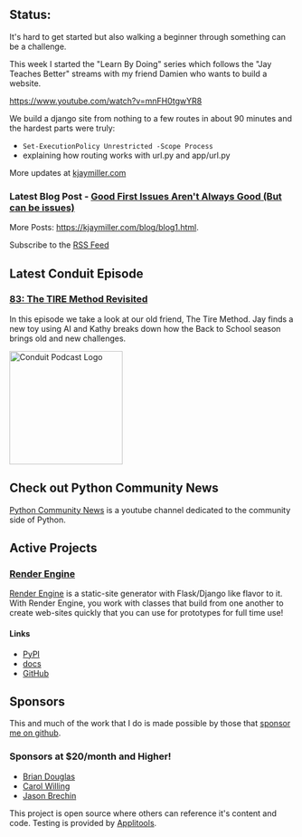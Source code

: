 ## Status:
<p>It's hard to get started but also walking a beginner through something can be a challenge.</p>

<p>This week I started the "Learn By Doing" series which follows the "Jay Teaches Better" streams with my friend Damien who wants to build a website.</p>

<p><a href="https://www.youtube.com/watch?v=mnFH0tgwYR8">https://www.youtube.com/watch?v=mnFH0tgwYR8</a></p>

<p>We build a django site from nothing to a few routes in about 90 minutes and the hardest parts were truly:</p>

<ul>
<li><code>Set-ExecutionPolicy Unrestricted -Scope Process</code></li>
<li>explaining how routing works with url.py and app/url.py</li>
</ul>

More updates at [kjaymiller.com](https://kjaymiller.com/microblog/microblog)

### Latest Blog Post - [Good First Issues Aren't Always Good (But can be issues)](https://kjaymiller.com/blog/good-first-issues-are-hard.html)

More Posts: <https://kjaymiller.com/blog/blog1.html>.

Subscribe to the [RSS Feed](https://kjaymiller.com/allposts.rss)


## Latest Conduit Episode
### [83: The TIRE Method Revisited](http://relay.fm/conduit/83)
In this episode we take a look at our old friend, The Tire Method. Jay finds a new toy using AI and Kathy breaks down how the Back to School season brings old and new challenges.

<img src="https://kjaymiller.s3-us-west-2.amazonaws.com/images/conduit_artwork.png" height="200" width="200" alt="Conduit Podcast Logo"/>

## Check out Python Community News
[Python Community News](https://youtube.com/@pycommunitynews) is a youtube channel dedicated to the community side of Python.

## Active Projects

### [Render Engine]
[Render Engine] is a static-site generator with Flask/Django like flavor to it.
With Render Engine, you work with classes that build from one another to create
web-sites quickly that you can use for prototypes for full time use!

#### Links
- [PyPI](https://pypi.org/project/render-engine)
- [docs](https://render-engine.readthedocs.io)
- [GitHub](https://github.com/kjaymiller/render_engine)

## Sponsors
This and much of the work that I do is made possible by those that [sponsor me
on github](https://github.com/sponsors/kjaymiller).

### Sponsors at $20/month and Higher!
- [Brian Douglas](https://github.com/bdougie)
- [Carol Willing](https://github.com/willingc)
- [Jason Brechin](https://github.com/brechin)


This project is open source where others can reference it's content and code. Testing is provided by [Applitools](https://www.applitools.com/).


[Render Engine]: https://render-engine.readthedocs.io